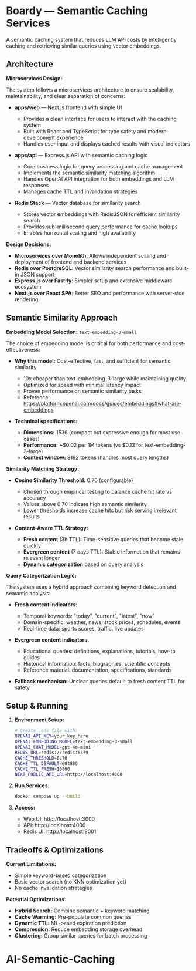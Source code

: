 # Boardy — Semantic Caching Services

A semantic caching system that reduces LLM API costs by intelligently caching and retrieving similar queries using vector embeddings.

## Architecture

**Microservices Design:**

The system follows a microservices architecture to ensure scalability, maintainability, and clear separation of concerns:

- **apps/web** — Next.js frontend with simple UI

  - Provides a clean interface for users to interact with the caching system
  - Built with React and TypeScript for type safety and modern development experience
  - Handles user input and displays cached results with visual indicators

- **apps/api** — Express.js API with semantic caching logic

  - Core business logic for query processing and cache management
  - Implements the semantic similarity matching algorithm
  - Handles OpenAI API integration for both embeddings and LLM responses
  - Manages cache TTL and invalidation strategies

- **Redis Stack** — Vector database for similarity search
  - Stores vector embeddings with RedisJSON for efficient similarity search
  - Provides sub-millisecond query performance for cache lookups
  - Enables horizontal scaling and high availability

**Design Decisions:**

- **Microservices over Monolith**: Allows independent scaling and deployment of frontend and backend services
- **Redis over PostgreSQL**: Vector similarity search performance and built-in JSON support
- **Express.js over Fastify**: Simpler setup and extensive middleware ecosystem
- **Next.js over React SPA**: Better SEO and performance with server-side rendering

## Semantic Similarity Approach

**Embedding Model Selection:** `text-embedding-3-small`

The choice of embedding model is critical for both performance and cost-effectiveness:

- **Why this model:** Cost-effective, fast, and sufficient for semantic similarity

  - 10x cheaper than text-embedding-3-large while maintaining quality
  - Optimized for speed with minimal latency impact
  - Proven performance on semantic similarity tasks
  - Reference: https://platform.openai.com/docs/guides/embeddings#what-are-embeddings

- **Technical specifications:**
  - **Dimensions:** 1536 (compact but expressive enough for most use cases)
  - **Performance:** ~$0.02 per 1M tokens (vs $0.13 for text-embedding-3-large)
  - **Context window:** 8192 tokens (handles most query lengths)

**Similarity Matching Strategy:**

- **Cosine Similarity Threshold:** 0.70 (configurable)

  - Chosen through empirical testing to balance cache hit rate vs accuracy
  - Values above 0.70 indicate high semantic similarity
  - Lower thresholds increase cache hits but risk serving irrelevant results

- **Content-Aware TTL Strategy:**
  - **Fresh content** (3h TTL): Time-sensitive queries that become stale quickly
  - **Evergreen content** (7 days TTL): Stable information that remains relevant longer
  - **Dynamic categorization** based on query analysis

**Query Categorization Logic:**

The system uses a hybrid approach combining keyword detection and semantic analysis:

- **Fresh content indicators:**

  - Temporal keywords: "today", "current", "latest", "now"
  - Domain-specific: weather, news, stock prices, schedules, events
  - Real-time data: sports scores, traffic, live updates

- **Evergreen content indicators:**

  - Educational queries: definitions, explanations, tutorials, how-to guides
  - Historical information: facts, biographies, scientific concepts
  - Reference material: documentation, specifications, standards

- **Fallback mechanism:** Unclear queries default to fresh content TTL for safety

## Setup & Running

1. **Environment Setup:**

   ```bash
   # Create .env file with:
   OPENAI_API_KEY=your_key_here
   OPENAI_EMBEDDING_MODEL=text-embedding-3-small
   OPENAI_CHAT_MODEL=gpt-4o-mini
   REDIS_URL=redis://redis:6379
   CACHE_THRESHOLD=0.70
   CACHE_TTL_DEFAULT=604800
   CACHE_TTL_FRESH=10800
   NEXT_PUBLIC_API_URL=http://localhost:4000
   ```

2. **Run Services:**

   ```bash
   docker compose up --build
   ```

3. **Access:**
   - Web UI: http://localhost:3000
   - API: http://localhost:4000
   - Redis UI: http://localhost:8001

## Tradeoffs & Optimizations

**Current Limitations:**

- Simple keyword-based categorization
- Basic vector search (no KNN optimization yet)
- No cache invalidation strategies

**Potential Optimizations:**

- **Hybrid Search:** Combine semantic + keyword matching
- **Cache Warming:** Pre-populate common queries
- **Dynamic TTL:** ML-based expiration prediction
- **Compression:** Reduce embedding storage overhead
- **Clustering:** Group similar queries for batch processing

# AI-Semantic-Caching
